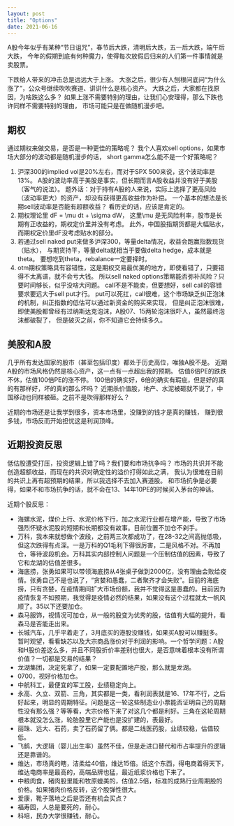 ```yaml
---
layout: post
title: "Options"
date: 2021-06-16
---
```


A股今年似乎有某种“节日诅咒”，春节后大跌，清明后大跌，五一后大跌，端午后大跌，
今年的假期到底有何种魔力，使得每次放假后归来的人们第一件事情就是卖股票。

下跌给人带来的冲击总是远远大于上涨。
大涨之后，很少有人刨根问底问“为什么涨了”，公众号继续吹吹赛道、讲讲什么是核心资产。
大跌之后，大家都在找原因，为啥跌这么多？
如果上涨不需要特别的理由，让我们心安理得，那么下跌也许同样不需要特别的理由，
市场可能只是在做随机漫步吧。

## 期权
通过期权来做交易，是否是一种更佳的策略呢？
我个人喜欢sell options，如果市场大部分的波动都是随机漫步的话，
short gamma怎么能不是一个好策略呢？

1. 沪深300的implied vol是20%左右，而对于SPX 500来说，这个波动率是13%。
A股的波动率高于美股是事实，但长期而言A股收益并没有好于美股（客气的说法）。
题外话：对于持有A股的人来说，实际上选择了更高风险（波动率更大）的资产，却没有获得更高收益作为补偿。
一个基本的想法是长期sell波动率是否能有超额收益？
看历史的话，应该是肯定的。
2. 期权理论里 dF = \mu dt + \sigma dW，
这里\mu 是无风险利率，股市是长期有正收益的，期权定价里并没有考虑。
此外，中国股指期货都是大幅贴水，而期权定价里dF没考虑贴水的部分。
3. 若通过sell naked put来做多沪深300，等量delta情况，收益会跑赢指数现货（贴水），
与期货持平，等量delta就相当于要做delta hedge，成本就是theta。
要想吃到theta，rebalance一定要择时。
4. otm期权策略具有容错性，这是期权交易最优美的地方，即使看错了，只要错得不太离谱，就不会亏大钱。
所以sell naked options策略能否弥补风险？只要时间够长，似乎没啥大问题。
call不是不能卖，但要想好，sell call的容错要求要远大于sell put才行。
put可以死扛，call很难，这个市场缺乏纠正泡沫的机制，纠正指数的低估可以通过新资金的购买来实现，
但是纠正泡沫很难，即使美股都曾经有过纳斯达克泡沫，A股07、15两轮泡沫很吓人，虽然最终泡沫都破裂了，
但是破灭之前，你不知道它会持续多久。

## 美股和A股
几乎所有发达国家的股市（甚至包括印度）都处于历史高位，唯独A股不是。
近期A股的市场风格仍然是核心资产，这一点有一点超出我的预期。
估值6倍PE的跌跌不休，估值100倍PE的涨不停。
100倍的确实好，6倍的确实有瑕疵，但是好的真的有那样好，坏的真的那么坏吗？
近期杀价值股，地产、水泥被砸就不说了，中国移动也同样被砸。之前不是吹得那样好么？

近期的市场还是让我学到很多，资本市场里，没赚到的钱才是真的赚钱，
赚到很多钱，市场反而开始担忧这是利润顶峰。

## 近期投资反思
低估股遭受打压，投资逻辑上错了吗？我们要和市场抗争吗？
市场的共识并不能创造超额收益，而现在的共识对确定性的溢价打得如此之满，
我认为很难在目前的共识上再有超预期的结果，所以我选择不去加入赛道股。
和市场抗争是必要得，如果不和市场抗争的话，就不会在13、14年10PE的时候买入茅台的神话。

近期个股反思：
* 海螺水泥，煤价上行、水泥价格下行，加之水泥行业都在增产能，导致了市场强烈怀疑水泥股的短期和长期都没有故事。目前位置不加仓不剁手。
* 万科，我本来就想做个波段，之前两三次都成功了，在28-32之间高抛低吸，但这次跌得有点深。一是万科的Q1毛利下得很厉害，二是风格不对。不再加仓，等待波段机会。万科其实内部控制人问题是一个压制估值的因素，导致了它和龙湖的估值差很多。
* 海底捞，张勇如果可以带领海底捞从4张桌子做到2000亿，没有理由会败给疫情。张勇自己不是也说了，“贪婪和愚蠢，二者聚齐才会失败”。目前的海底捞，只有贪婪，在疫情期间扩大市场份额，我并不觉得这是愚蠢的。目前因为疫情恢复不如预期，我觉得是疫情必然的结果，如果没有这个过程就太一帆风顺了。35以下还要加仓。
* 森马服饰，视情况可加仓，从一般的股变为优秀的股，估值有大幅的提升，看森马是否能走出来。
* 长城汽车，几乎平着走了，3月底买的港股没赚钱，如果买A股可以赚挺多。暂时观望，看看缺芯以及大宗商品涨价对于利润的影响。一个哲学问题：A股和H股价差这么多，并且不同股折价率差别也很大，是否意味着根本没有所谓价值？一切都是交易的结果？
* 龙湖集团，决定死拿了，如果一定要配置地产股，那么就是龙湖。
* 0700，视好价格加仓。
* 中航科工，最便宜的军工股，业绩稳定向上。
* 永高、久立、双箭、三角，其实都是一类，看利润表就是16、17年不行，之后好起来，明显的周期特征。问题是这一轮这些制造业小票能否证明自己的周期性没有那么强？等等看，大宗价格下来了对这几个都是利好。三角在这轮周期根本就没怎么涨，轮胎股里它产能也是没扩建的，表最好。
* 丽珠、远大、石药，卖了石药留了俩。都是二线医药股，业绩较稳，估值较低。
* 飞鹤，大逻辑（婴儿出生率）虽然不佳，但是走进口替代和市占率提升的逻辑还是靠谱的。
* 维达，市场真的瞎，洁柔给40倍，维达15倍。纸这个东西，得电商着得天下，维达电商率是最高的，高端品牌也猛，最近纸浆价格也下来了。
* 中粮肉食，猪肉股里能和牧原媲美的，估值2.5倍，标准的成熟行业周期股的价格。如果猪肉价格反转，这个股弹性很大。
* 爱康，靴子落地之后是否还有机会买点？
* 福寿园，人总是要死的，耐心。
* 科培，民办大学很赚钱，耐心。









